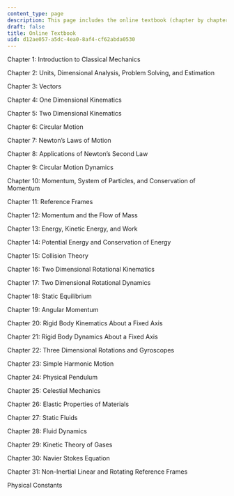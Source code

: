 ```yaml
---
content_type: page
description: This page includes the online textbook (chapter by chapter).
draft: false
title: Online Textbook
uid: d12ae057-a5dc-4ea0-8af4-cf62abda0530
---
```

Chapter 1: Introduction to Classical Mechanics

Chapter 2: Units, Dimensional Analysis, Problem Solving, and Estimation

Chapter 3: Vectors

Chapter 4: One Dimensional Kinematics

Chapter 5: Two Dimensional Kinematics

Chapter 6: Circular Motion

Chapter 7: Newton’s Laws of Motion

Chapter 8: Applications of Newton’s Second Law

Chapter 9: Circular Motion Dynamics

Chapter 10: Momentum, System of Particles, and Conservation of Momentum

Chapter 11: Reference Frames

Chapter 12: Momentum and the Flow of Mass

Chapter 13: Energy, Kinetic Energy, and Work

Chapter 14: Potential Energy and Conservation of Energy

Chapter 15: Collision Theory

Chapter 16: Two Dimensional Rotational Kinematics

Chapter 17: Two Dimensional Rotational Dynamics

Chapter 18: Static Equilibrium

Chapter 19: Angular Momentum

Chapter 20: Rigid Body Kinematics About a Fixed Axis

Chapter 21: Rigid Body Dynamics About a Fixed Axis

Chapter 22: Three Dimensional Rotations and Gyroscopes

Chapter 23: Simple Harmonic Motion

Chapter 24: Physical Pendulum

Chapter 25: Celestial Mechanics

Chapter 26: Elastic Properties of Materials

Chapter 27: Static Fluids

Chapter 28: Fluid Dynamics

Chapter 29: Kinetic Theory of Gases

Chapter 30: Navier Stokes Equation

Chapter 31: Non-Inertial Linear and Rotating Reference Frames

Physical Constants